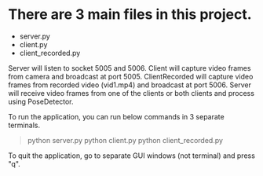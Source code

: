 # There are 3 main files in this project.
* server.py
* client.py
* client_recorded.py

Server will listen to socket 5005 and 5006. Client will capture video frames from camera and broadcast at port 5005. ClientRecorded will capture video frames from recorded video (vid1.mp4) and broadcast at port 5006.
Server will receive video frames from one of the clients or both clients and process using PoseDetector.

To run the application, you can run below commands in 3 separate terminals.

> python server.py
> python client.py
> python client_recorded.py

To quit the application, go to separate GUI windows (not terminal) and press "q".